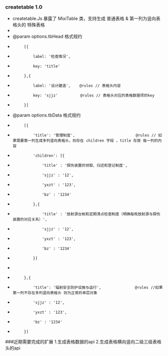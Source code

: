  ### createtable 1.0 


 *  createtable.Js 暴露了 MixiTable 类，支持生成 普通表格 & 第一列为竖向表格头的 特殊表格 
 *  
 *  @param options.tbHead 格式规约
 *          [{
 *              label: '检查情况', 
 *              key: 'title' 
 *          },{
 *              label: '设计建造',    @rules // 表格头内容
 *              key: 'sjjz'          @rules // 表格头对应的表格数据项的key
 *          }]
 *  @param options.tbData 格式规约
 *          [{
 *              'title': '管理制度',                           @rules // 如果需要第一列生成多列竖向表格头，则存在 children 字段 ，title 存放 每一列的内容
 *              'children': [{
 *                  'title' : '探伤装置的领取、归还和登记制度',
 *                  'sjjz' : '12',
 *                  'yxzt' : '123',
 *                  'bz' : '1234'
 *              },{
 *                  'title' : '放射源台帐和定期清点检查制度（明确每枚放射源与探伤装置的对应关系）',
 *                  'sjjz' : '12',
 *                  'yxzt' : '123',
 *                  'bz' : '1234'
 *              }]
 *              
 *          },{
 *              'title': '辐射安全防护设施与运行',               @rules //如果第一列不存在多列竖向表格头 则为正常的单层对象
 *              'sjjz' : '12',
 *              'yxzt' : '123',
 *              'bz' : '1234'
 *          }]
 
 ###近期需要完成的扩展 
    1.生成表格数据的api
    2.生成表格横向竖向二级三级表格头的api
